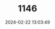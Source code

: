 ---
title: "1146"
category: "Ammonitella yatesii"
draft: false
date: 2024-02-22 13:03:49
languages:
  English: ["Tight Coin"]
---